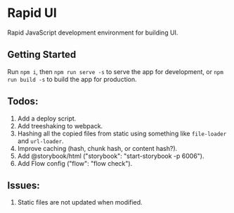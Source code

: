# Rapid UI

Rapid JavaScript development environment for building UI.

## Getting Started

Run `npm i`,
then `npm run serve -s` to serve the app for development,
or `npm run build -s` to build the app for production.

## Todos:
1. Add a deploy script.
2. Add treeshaking to webpack.
3. Hashing all the copied files from static using something like `file-loader` and `url-loader`.
4. Improve caching (hash, chunk hash, or content hash?).
5. Add @storybook/html ("storybook": "start-storybook -p 6006").
6. Add Flow config ("flow": "flow check").

## Issues:
1. Static files are not updated when modified.
